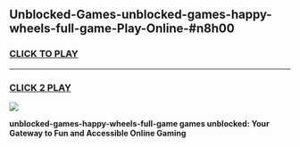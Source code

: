 
## Unblocked-Games-unblocked-games-happy-wheels-full-game-Play-Online-#n8h00
<h3>
<a href="https://premium.freeplayer.one?title=unblocked-games-happy-wheels-full-game&ref=27F">CLICK TO PLAY</a></h3>
<hr>

<h3>
<a href="https://premium.freeplayer.one?title=unblocked-games-happy-wheels-full-game&ref=27F">CLICK 2 PLAY</a>
  
</h3>

<a href="https://premium.freeplayer.one?title=unblocked-games-happy-wheels-full-game&ref=27F"><img src="https://clearcache.store/games.png"></a>


**unblocked-games-happy-wheels-full-game games unblocked: Your Gateway to Fun and Accessible Online Gaming**
